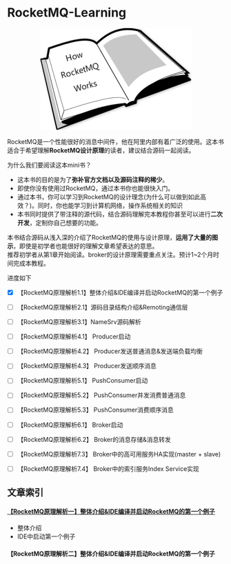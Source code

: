 # RocketMQ-Learning

<p align="center"><img src ="logo.png" alt="RocketMQ-Learning logo" /></p>

RocketMQ是一个性能很好的消息中间件，他在阿里内部有着广泛的使用。这本书适合于希望理解**RocketMQ设计原理**的读者，建议结合源码一起阅读。<br>

为什么我们要阅读这本mini书？
* 这本书的目的是为了**弥补官方文档以及源码注释的稀少**。<br>
* 即使你没有使用过RocketMQ，通过本书你也能很快入门。<br>
* 通过本书，你可以学习到RocketMQ的设计理念(为什么可以做到如此高效？)。同时，你也能学习到计算机网络，操作系统相关的知识<br>
* 本书同时提供了带注释的源代码，结合源码理解完本教程你甚至可以进行**二次开发**，定制你自己想要的功能。<br>

本书结合源码从浅入深的介绍了RocketMQ的使用与设计原理，**运用了大量的图示**，即使是初学者也能很好的理解文章希望表达的意思。<br>
推荐初学者从第1章开始阅读。broker的设计原理需要重点关注。预计1~2个月时间完成本教程。<br>

进度如下<br>
- [x] 【RocketMQ原理解析1.1】整体介绍&IDE编译并启动RocketMQ的第一个例子

- [ ] 【RocketMQ原理解析2.1】源码目录结构介绍&Remoting通信层
- [ ] 【RocketMQ原理解析3.1】NameSrv源码解析
- [ ] 【RocketMQ原理解析4.1】 Producer启动
- [ ] 【RocketMQ原理解析4.2】 Producer发送普通消息&发送端负载均衡
- [ ] 【RocketMQ原理解析4.3】 Producer发送顺序消息
- [ ] 【RocketMQ原理解析5.1】 PushConsumer启动
- [ ] 【RocketMQ原理解析5.2】 PushConsumer并发消费普通消息
- [ ] 【RocketMQ原理解析5.3】 PushConsumer消费顺序消息
- [ ] 【RocketMQ原理解析6.1】 Broker启动
- [ ] 【RocketMQ原理解析6.2】 Broker的消息存储&消息转发
- [ ] 【RocketMQ原理解析7.3】 Broker中的高可用服务HA实现(master + slave)
- [ ] 【RocketMQ原理解析7.4】 Broker中的索引服务Index Service实现



## 文章索引

#### [【RocketMQ原理解析一】整体介绍&IDE编译并启动RocketMQ的第一个例子](book/ch1/1-overview.md)
* 整体介绍
* IDE中启动第一个例子

#### 【RocketMQ原理解析二】整体介绍&IDE编译并启动RocketMQ的第一个例子






